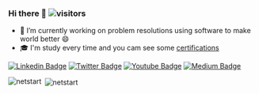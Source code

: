 ### Hi there 👋 ![visitors](https://visitor-badge.glitch.me/badge?page_id=netstart)

- 🔭 I’m currently working on problem resolutions using software to make world better 😄
- 🎓 I'm study every time and you cam see some [certifications](https://github.com/netstart/certifications)


[![Linkedin Badge](https://img.shields.io/badge/-LinkedIn-blue?style=flat-square&logo=Linkedin&logoColor=white&link=https://www.linkedin.com/in/claytonpassos/)](https://www.linkedin.com/in/claytonpassos/)
[![Twitter Badge](https://img.shields.io/badge/-Twitter-1ca0f1?style=flat-square&labelColor=1ca0f1&logo=twitter&logoColor=white&link=https://twitter.com/codigorefinado)](https://twitter.com/codigorefinado)
[![Youtube Badge](https://img.shields.io/badge/-YouTube-ff0000?style=flat-square&labelColor=ff0000&logo=youtube&logoColor=white&link=https://www.youtube.com/codigorefinado)](https://www.youtube.com/codigorefinado)
[![Medium Badge](https://img.shields.io/badge/medium-%2312100E.svg?&=flat-square&logo=medium&logoColor=white&link=https://medium.com/codigorefinado)](https://www.youtube.com/codigorefinado)




<!--
**netstart/netstart** is a ✨ _special_ ✨ repository because its `README.md` (this file) appears on your GitHub profile.

Here are some ideas to get you started:

- 🔭 I’m currently working on ...
- 🌱 I’m currently learning ...
- 👯 I’m looking to collaborate on ...
- 🤔 I’m looking for help with ...
- 💬 Ask me about ...
- 📫 How to reach me: ...
- 😄 Pronouns: ...
- ⚡ Fun fact: ...
-->

<p><img align="left" src="https://github-readme-stats.vercel.app/api/top-langs/?username=netstart&layout=compact&hide=html" alt="netstart" /></p>
<p>&nbsp;<img align="center" src="https://github-readme-stats.vercel.app/api?username=netstart&show_icons=true" alt="netstart" /></p>
